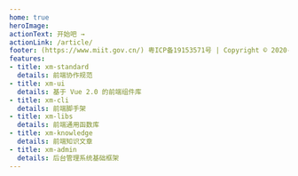 ```yaml
---   
home: true
heroImage: 
actionText: 开始吧 →
actionLink: /article/
footer: (https://www.miit.gov.cn/) 粤ICP备19153571号 | Copyright © 2020-present mon
features:
- title: xm-standard
  details: 前端协作规范
- title: xm-ui
  details: 基于 Vue 2.0 的前端组件库
- title: xm-cli
  details: 前端脚手架
- title: xm-libs
  details: 前端通用函数库
- title: xm-knowledge
  details: 前端知识文章
- title: xm-admin
  details: 后台管理系统基础框架
---
```

